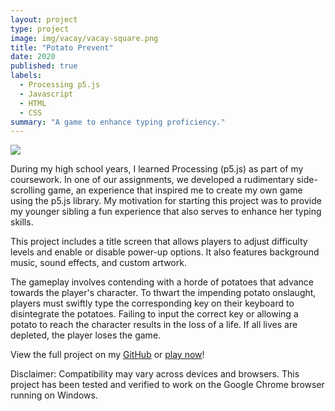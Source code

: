 ```yaml
---
layout: project
type: project
image: img/vacay/vacay-square.png
title: "Potato Prevent"
date: 2020
published: true
labels:
  - Processing p5.js
  - Javascript
  - HTML
  - CSS
summary: "A game to enhance typing proficiency."
---
```


<img class="img-fluid" src="../img/vacay/vacay-home-page.png">

During my high school years, I learned Processing (p5.js) as part of my coursework. In one of our assignments, we developed a rudimentary side-scrolling game, an experience that inspired me to create my own game using the p5.js library. My motivation for starting this project was to provide my younger sibling a fun experience that also serves to enhance her typing skills.

This project includes a title screen that allows players to adjust difficulty levels and enable or disable power-up options. It also features background music, sound effects, and custom artwork.

The gameplay involves contending with a horde of potatoes that advance towards the player's character. To thwart the impending potato onslaught, players must swiftly type the corresponding key on their keyboard to disintegrate the potatoes. Failing to input the correct key or allowing a potato to reach the character results in the loss of a life. If all lives are depleted, the player loses the game.
 
View the full project on my [GitHub](https://github.com/loellelam/Potato-Prevent) or [play now](https://loellelam.github.io/Potato-Prevent/)!

Disclaimer: Compatibility may vary across devices and browsers. This project has been tested and verified to work on the Google Chrome browser running on Windows.
